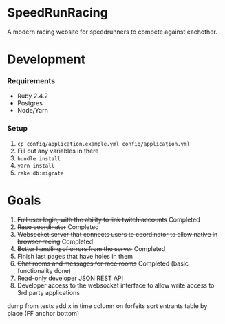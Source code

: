 # SpeedRunRacing

A modern racing website for speedrunners to compete against eachother.

# Development

### Requirements
- Ruby 2.4.2
- Postgres
- Node/Yarn

### Setup
1. `cp config/application.example.yml config/application.yml`
2. Fill out any variables in there
3. `bundle install`
4. `yarn install`
5. `rake db:migrate`

# Goals

1. ~~Full user login, with the ability to link twitch accounts~~ Completed
2. ~~Race coordinator~~ Completed
3. ~~Websocket server that connects users to coordinator to allow native
in browser racing~~ Completed
4. ~~Better handling of errors from the server~~ Completed
5. Finish last pages that have holes in them
6. ~~Chat rooms and messages for race rooms~~ Completed (basic functionality done)
7. Read-only developer JSON REST API
8. Developer access to the websocket interface to allow write access to 3rd party applications

dump from tests
add x in time column on forfeits
sort entrants table by place (FF anchor bottom)
